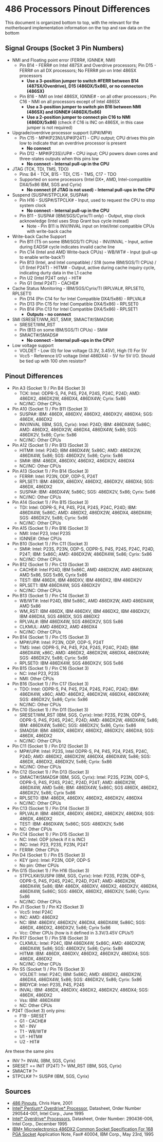 # 486 Processors Pinout Differences

This document is organized bottom to top, with the relevant for the motherboard implementation information on the top and raw data on the bottom

## Signal Groups (Socket 3 Pin Numbers)
* NMI and Floating point error (FERR#, IGNNE#, NMI)
  * Pin B14 - FERR# on Intel 487SX and Overdrive processors; Pin D15 - FERR# on all DX processors; No FERR# pin on Intel 486SX processors
    * **Use a 3-position jumper to switch #FERR between B14 (487SX/Overdrive), D15 (486DX/5x86), or no connecton (486SX)**
  * Pin B16 - NMI on Intel 486SX, IGNNE# - on all other processors ; Pin C16 - NMI on all processors except of Intel 486SX
    * **Use a 3-position jumper to switch pin B16 between NMI (486SX) and IGNNE# (486DX/5x86)**
    * **Use a 2-position jumper to connect pin C16 to NMI (486DX/5x86)** (check if C16 is INC on 486SX, in this case jumper is not required) 
* Upgrade/overdrive processor support (UP#/MP#)
  * Pin C15 - MP#(P23N)/UP#(P24T) - CPU output; CPU drives this pin low to indicate that an overdrive processor is present
    * **No connect**
  * Pin D12 - MP#(P23S)/UP# - CPU input; CPU powers down cores and three-states outputs when this pins low
    * **No connect - Internal pull-up in the CPU**
* JTAG (TCK, TDI, TMS, TDO)
  * Pins: B4 - TCK, B15 - TDI, C15 - TMS, C17 - TDO
  * Supported on some processors (Intel DX*, AMD, Intel-compatible DX4/5x86 IBM, SGS and Cyrix)
    * **No connect (if JTAG is not used) - Internal pull-ups in the CPU**
* Suspend (SUSP#/STPCLK#, SUSPA#)
  * Pin H16 - SUSP#/STPCLK# - Input, used to request the CPU to stop system clock
    * **No connect - Internal pull-up in the CPU**
  * Pin B11 - SUSPA# (IBM/SGS/Cyrix/TI only) - Output, stop clock acknowledge (Intel uses Stop Grant bus cycle instead)
    * Note - Pin B11 is INV/INVAL input on Intel/Intel compatible CPUs with write-back cache
* Write-back Cache Support
  * Pin B11 (T5 on some IBM/SGS/TI CPUs) - INV/INVAL - Input, active during EADS# cycle indicates invalid cache line
  * Pin C14 (Intel and AMD Write-back CPUs) - WB/WT# - Input (pull-up to enable write-back?)
  * Pin B13 (Intel, and Intel compatible) / S18 (some IBM/SGS/TI CPUs) / U1 (Intel P24T) - HITM# - Output, active during cache inquiry cycle, indicating durty data in the L1 cache
  * Pin U2 (Intel P24T only) - HIT#
  * Pin G1 (Intel P24T) - CACHE#
* Cache Status Monitoring - IBM/SGS/Cyrix/TI (RPLVAL#, RPLSET0, RPLSET1)
  * Pin D14 (Pin C14 for for Intel Compatible DX4/5x86) - RPLVAL#
  * Pin D13 (Pin C15 for Intel Compatible DX4/5x86) - RPLSET0
  * Pin B14 (Pin C13 for Intel Compatible DX4/5x86) - RPLSET1
    * **Outputs - no connect**
* SMI (SRESET/WM_RST, SMI#, SMIACT#/SMADS#)
  * SRESET/WM_RST
  * Pin (B13 on some IBM/SGS/TI CPUs) - SMI#
  * SMIACT#/SMADS#
    * **No connect - Internal pull-ups in the CPU?**
* Low voltage support
  * VOLDET - Low (0) for low voltage (3.3V, 3.45V), High (1) For 5V
  * Vcc5 - Reference I/O voltage (Intel 486DX4) - 5V for 5V I/O. Should be tied up with 100 ohm resistor?

## Pinout Differences

* Pin A3 (Socket 1) / Pin B4 (Socket 3)
  * TCK: Intel: ODPR-S, P4, P4S, P24, P24S, P24C, P24D; AMD: 486DX2, 486DX2W, 486DX4, 486DX4W; Cyrix: 5x86
  * NC/INC: Other CPUs
* Pin A10 (Socket 1) / Pin B11 (Socket 3)
  * SUSPA#: IBM: 486DX, 486DXV, 486DX2, 486DX2V, 486DX4; SGS: 486DX, 486DX2
  * INV/INVAL (IBM, SGS, Cyrix): Intel: P24D; IBM: 486DX4W, 5x86C; AMD: 486DX2, 486DX2W, 486DX4, 486DX4W, 5x86; SGS: 486DX2V, 5x86; Cyrix: 5x86
  * NC/INC: Other CPUs
* Pin A12 (Socket 1) / Pin B13 (Socket 3)
  * HITM#: Intel: P24D; IBM 486DX4W, 5x86C; AMD: 486DX2W, 486DX4W, 5x86; SGS: 486DX2V, 5x86; Cyrix: 5x86
  * SMI#: IBM:	486DX, 486DXV, 486DX2, 486DX2V, 486DX4
  * NC/INC: Other CPUs
* Pin A13	(Socket 1) / Pin B14 (Socket 3)
  * FERR#: Intel: P23N, ODP, ODP-S, P24T
  * RPLSET1: IBM: 486DX, 486DXV, 486DX2, 486DX2V, 486DX4; SGS: 486DX, 486DX2
  * SUSPA#: IBM: 486DX4W, 5x86C; SGS: 486DX2V, 5x86; Cyrix: 5x86
  * NC/INC: Other CPUs
* Pin A14	(Socket 1) / Pin B15 (Socket 3)
  * TDI: Intel: ODPR-S, P4, P4S, P24, P24S, P24C, P24D; IBM: 486DX4W, 5x86C; AMD: 486DX2, 486DX2W, 486DX4, 486DX4W; SGS: 486DX2V, 5x86; Cyrix: 5x86
  * NC/INC: Other CPUs
* Pin A15	(Socket 1) / Pin B16 (Socket 3)
  * NMI: Intel P23, Intel P23S
  * IGNNE#: Other CPUs
* Pin B10	(Socket 1) / Pin C11 (Socket 3)
  * SMI#: Intel:	P23S, P23N, ODP-S, ODPR-S, P4S, P24S, P24C, P24D, P24T; IBM: 5x86C; AMD: 486DX2W, 486DX4W, 5x86; Cyrix: 5x86
  * NC/INC: Other CPUs
* Pin B12	(Socket 1) / Pin C13 (Socket 3)
  * CACHE#: Intel P24D, IBM 5x86C, AMD 486DX2W, AMD	486DX4W, AMD 5x86, SGS 5x86, Cyrix 5x86
  * TEST: IBM	486DX, IBM 486DXV, IBM 486DX2, IBM 486DX2V
  * RPLSET1: IBM 486DX4W, SGS 486DX2V
  * NC/INC: Other CPUs
* Pin B13	(Socket 1) / Pin C14 (Socket 3)
  * WB/WT#: Intel P24D, IBM 5x86C, AMD 486DX2W, AMD 486DX4W, AMD 5x86
  * WM_RST: IBM 486DX, IBM 486DXV, IBM 486DX2, IBM 486DX2V, IBM 486DX4, SGS 486DX, SGS 486DX2
  * RPLVAL#: IBM 486DX4W, SGS 486DX2V, SGS 5x86
  * CLKMUL: AMD 486DX2, AMD 486DX4
  * NC/INC: Other CPUs
* Pin B14	(Socket 1) / Pin C15 (Socket 3)
  * MP#/UP#: Intel: P23N, ODP, ODP-S, P24T
  * TMS: Intel: ODPR-S, P4, P4S, P24, P24S, P24C, P24D; IBM: 486DX4W, x86C; AMD: 486DX2, 486DX2W, 486DX4, 486DX4W; SGS: 486DX2V, 5x86; Cyrix: 5x86
  * RPLSET0: IBM 486DX4W, SGS	486DX2V, SGS 5x86
* Pin B15	(Socket 1) / Pin C16 (Socket 3)
  * NC: Intel P23, P23S
  * NMI: Other CPUs
* Pin B16	(Socket 1) / Pin C17 (Socket 3)
  * TDO: Intel: ODPR-S, P4, P4S, P24, P24S, P24C, P24D; IBM: 486DX4W, x86C; AMD: 486DX2, 486DX2W, 486DX4, 486DX4W; SGS: 486DX2V, 5x86; Cyrix: 5x86
  * NC/INC: Other CPUs
* Pin C10	(Socket 1) / Pin D11 (Socket 3)
  * SRESET/WM_RST (IBM, SGS, Cyrix): Intel: P23S, P23N, ODP-S, ODPR-S, P4S,	P24S,	P24C, P24D; AMD: 486DX2W, 486DX4W, 5x86; IBM: 486DX4W, 5x86C; SGS:	486DX2V, 5x86, Cyrix: 5x86
  * SMADS#: IBM: 486DX, 486DXV, 486DX2, 486DX2V, 486DX4; SGS: 486DX, 486DX2
  * NC/INC: Other CPUs
* Pin C11	(Socket 1) / Pin D12 (Socket 3)
  * MP#/UP#: Intel: P23S, Intel ODPR-S, P4, P4S, P24, P24S, P24C, P24D; AMD: 486DX2, 486DX2W, 486DX4, 486DX4W, 5x86; SGS: 486DX, 486DX2, 486DX2V, 5x86; Cyrix: 5x86
  * NC/INC: Other CPUs
* Pin C12	(Socket 1) / Pin D13 (Socket 3)
  * SMIACT#/SMADS# (IBM, SGS, Cyrix): Intel: P23S, P23N, ODP-S, ODPR-S, P4S, P24S, P24C, P24D, P24T; AMD: 486DX2W, 486DX4W, AMD 5x86; IBM:	486DX4W, 5x86C; SGS 486DX, 486DX2, 486DX2V, 5x86; Cyrix 5x86
  * RPLSET0: IBM: 486DX, 486DXV, 486DX2, 486DX2V, 486DX4
  * NC/INC: Other CPUs
* Pin C13	(Socket 1) / Pin D14 (Socket 3)
  * RPLVAL#: IBM: 486DX, 486DXV, 486DX2, 486DX2V, 486DX4; SGS: 486DX, 486DX2
  * TEST: IBM: 486DX4W, 5x86C; SGS: 486DX2V, 5x86
  * NC: Other CPUs
* Pin C14	(Socket 1) / Pin D15 (Socket 3)
  * NC: Intel: ODP (check if it is INC)
  * INC: Intel: P23, P23S, P23N, P24T
  * FERR#: Other CPUs
* Pin D4	(Socket 1) / Pin E5 (Socket 3)
  * KEY (pin): Intel: P23N, ODP, ODP-S
  * No pin: Other CPUs
* Pin G15	(Socket 1) / Pin H16 (Socket 3)
  * STPCLK#/SUSP# (IBM, SGS, Cyrix): Intel: P23S, P23N, ODP-S, ODPR-S, P4S, P24S, P24C, P24D, P24T; AMD: 486DX2W, 486DX4W, 5x86; IBM: 486DX, 486DXV, 486DX2, 486DX2V, 486DX4, 486DX4W, 5x86C; SGS: 486DX, 486DX2, 486DX2V, 5x86; Cyrix: 5x86
  * NC/INC: Other CPUs
* Pin J1	(Socket 1) / Pin K2 (Socket 3)
  * Vcc5: Intel P24C
  * INC: AMD: 486DX2
  * NC: IBM: 486DXV, 486DX2V, 486DX4, 486DX4W, 5x86C; SGS: 486DX, 486DX2, 486DX2V, 5x86; Cyrix 5x86
  * Vcc: Other CPUs (how is it defined in 3.3V/3.45V CPUs?)
* Pin R17	(Socket 1) / Pin S18 (Socket 3)
  * CLKMUL: Intel: P24C, IBM 486DX4W, 5x86C; AMD: 486DX2W, 486DX4W, 5x86; SGS: 486DX2V, 5x86; Cyrix: 5x86
  * HITM#: IBM: 486DX,	486DXV, 486DX2, 486DX2V, 486DX4; SGS: 486DX, 486DX2
  * NC/INC: Other CPUs
* Pin S5	(Socket 1) / Pin T6 (Socket 3)
  * VOLDET: Intel: P24C; IBM: 5x86C; AMD: 486DX2, 486DX2W, 486DX4, 486DX4W, 5x86; SGS: 486DX2V, 5x86; Cyrix: 5x86
  * BRDYC#: Intel: P23S, P4S, P24S
  * INVAL: IBM: 486DX, 486DXV, 486DX2, 486DX2V, 486DX4; SGS: 486DX, 486DX2
  * Vss: IBM: 486DX4W
  * NC: Other CPUs
* P24T (Socket 3) only pins:
  * F19 - SRESET
  * G1 - CACHE#
  * N1 - INV
  * T1 - WB/WT#
  * U1 - HITM#
  * U2 - HIT#

Are these the same pins
* INV ?= INVAL (IBM, SGS, Cyrix)
* SRESET == INIT (P24T) ?= WM_RST (IBM, SGS, Cyrix)
* SMIACT# ?= 
* STPCLK# ?= SUSP# (IBM, SGS, Cyrix)

## Sources

* [486 Pinouts](http://www.pchardwarelinks.com/486pin2.htm), Chris Hare, 2001
* [Intel* Pentium* Overdrive* Processor](http://datasheets.chipdb.org/Intel/x86/486/applnots/29043606.PDF), Datasheet,  Order Number 290544-001, Intel Corp., June 1995
* [Intel* Overdrive* Processors](http://datasheets.chipdb.org/Intel/x86/486/applnots/29043606.PDF), Datasheet, Order Number: 290436-006, Intel Corp., December 1995
* [IBM* Microelectronics 486DX2 Common Socket Specification For 168 PGA Socket](http://datasheets.chipdb.org/IBM/x86/486/40004.PDF) Application Note, Fax# 40004, IBM Corp., May 23rd, 1995
